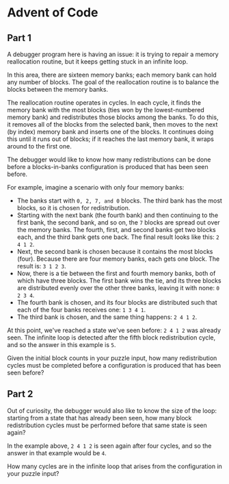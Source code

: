 # Advent of Code

## Part 1

A debugger program here is having an issue: it is trying to repair a memory reallocation routine, but it keeps getting stuck in an infinite loop.

In this area, there are sixteen memory banks; each memory bank can hold any number of blocks. The goal of the reallocation routine is to balance the blocks between the memory banks.

The reallocation routine operates in cycles. In each cycle, it finds the memory bank with the most blocks (ties won by the lowest-numbered memory bank) and redistributes those blocks among the banks. To do this, it removes all of the blocks from the selected bank, then moves to the next (by index) memory bank and inserts one of the blocks. It continues doing this until it runs out of blocks; if it reaches the last memory bank, it wraps around to the first one.

The debugger would like to know how many redistributions can be done before a blocks-in-banks configuration is produced that has been seen before.

For example, imagine a scenario with only four memory banks:

* The banks start with `0, 2, 7, and 0` blocks. The third bank has the most blocks, so it is chosen for redistribution.
* Starting with the next bank (the fourth bank) and then continuing to the first bank, the second bank, and so on, the `7` blocks are spread out over the memory banks. The fourth, first, and second banks get two blocks each, and the third bank gets one back. The final result looks like this: `2 4 1 2`.
* Next, the second bank is chosen because it contains the most blocks (four). Because there are four memory banks, each gets one block. The result is: `3 1 2 3`.
* Now, there is a tie between the first and fourth memory banks, both of which have three blocks. The first bank wins the tie, and its three blocks are distributed evenly over the other three banks, leaving it with none: `0 2 3 4`.
* The fourth bank is chosen, and its four blocks are distributed such that each of the four banks receives one: `1 3 4 1`.
* The third bank is chosen, and the same thing happens: `2 4 1 2`.

At this point, we've reached a state we've seen before: `2 4 1 2` was already seen. The infinite loop is detected after the fifth block redistribution cycle, and so the answer in this example is `5`.

Given the initial block counts in your puzzle input, how many redistribution cycles must be completed before a configuration is produced that has been seen before?

## Part 2

Out of curiosity, the debugger would also like to know the size of the loop: starting from a state that has already been seen, how many block redistribution cycles must be performed before that same state is seen again?

In the example above, `2 4 1 2` is seen again after four cycles, and so the answer in that example would be `4`.

How many cycles are in the infinite loop that arises from the configuration in your puzzle input?